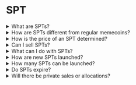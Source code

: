 # SPT

<details>

<summary>What are SPTs?</summary>

**SPTs (Sport Player Tokens)** are fixed-supply ERC-20 tokens tied to the real-world performance of individual athletes. They are the foundational asset of the SVM ecosystem — a new type of memecoin that rewards fandom, knowledge, and participation.

</details>

<details>

<summary>How are SPTs different from regular memecoins?</summary>



While memecoins are usually based on hype alone, **SPTs combine virality with utility**:

* Fixed supply and tradable
* Performance-based staking rewards
* Integrated into airdrop and point systems
* Unique to each athlete, with value tied to both on-field and social activity

</details>

<details>

<summary>How is the price of an SPT determined?</summary>

At launch, SPTs use a **bonding curve mechanism**. Early buyers get the lowest price, and the price increases with each new purchase. After the bonding curve finishes, the token becomes freely tradable on the open market.

</details>

<details>

<summary>Can I sell SPTs?</summary>

Yes — once an SPT exits its bonding curve phase, it becomes **fully liquid** and tradable on DEXs. Selling before the bonding curve ends is discouraged (and penalized via Sporties deductions).

</details>

<details>

<summary>What can I do with SPTs?</summary>

* **Trade** based on hype, sentiment, or predictions
* **Stake** them to earn weekly rewards tied to performance and protocol activity
* **Earn Sporties** just by holding (staking) them
* **Access airdrops** and boost your ecosystem scor

</details>

<details>

<summary>How are new SPTs launched?</summary>

New SPTs are launched through **bonding curve campaigns** with accompanying airdrops. Users can allocate Sporties, help promote, and buy early for the best price. Later on, the community will be able to vote, via SVTs, new SPTs' launches.

</details>

<details>

<summary>How many SPTs can be launched?</summary>

There is **no hard cap**. The goal is to tokenize **every athlete in the world**. New SPTs launch regularly — from global stars to emerging talents.

</details>

<details>

<summary>Do SPTs expire?</summary>

Not by default. However, low-activity or deprecated SPTs may have their reward and staking mechanisms paused over time — based on DAO decisions.

</details>

<details>

<summary>Will there be private sales or allocations?</summary>

Yes. Select SPTs may have **private sales or strategic allocations** before public bonding curve launch — typically for partnerships, influencers, or collaborators.

</details>
